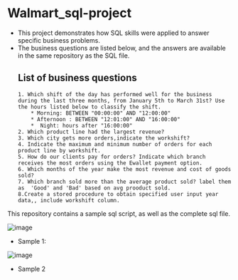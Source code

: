 # Walmart_sql-project
* This project demonstrates how SQL skills were applied to answer specific business problems.
* The business questions are listed below, and the answers are available in the same repository as the SQL file.
  ## List of business questions
      1. Which shift of the day has performed well for the business during the last three months, from January 5th to March 31st? Use the hours listed below to classify the shift.
          * Morning: BETWEEN "00:00:00" AND "12:00:00"
          * Afternoon : BETWEEN "12:01:00" AND "16:00:00"
          *  Night: hours after "16:00:00"
      2. Which product line had the largest revenue?
      3. Which city gets more orders,indicate the workshift?
      4. Indicate the maximum and minimum number of orders for each product line by workshift.
      5. How do our clients pay for orders? Indicate which branch receives the most orders using the Ewallet payment option.
      6. Which months of the year make the most revenue and cost of goods sold?
      7. Which branch sold more than the average product sold? label them as  'Good' and 'Bad' based on avg prooduct sold.
      8.Create a stored procedure to obtain specified user input year data,, include workshift column. 

This repository contains a sample sql script, as well as the complete sql file. 

![image](https://github.com/user-attachments/assets/3c50a8d1-3672-473b-bce8-d8a8e6949f7d)
* Sample 1:

![image](https://github.com/user-attachments/assets/7b9bbae2-2825-4ca0-a863-889e676513d5)
* Sample 2
